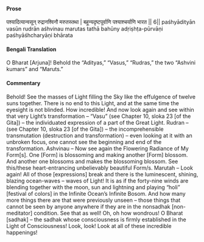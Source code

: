 #### Prose 

पश्यादित्यान्वसून् रुद्रानश्विनौ मरुतस्तथा |
बहून्यदृष्टपूर्वाणि पश्याश्चर्याणि भारत || 6||
paśhyādityān vasūn rudrān aśhvinau marutas tathā
bahūny adṛiṣhṭa-pūrvāṇi paśhyāśhcharyāṇi bhārata

 #### Bengali Translation 

O Bharat [Arjuna]! Behold the “Adityas,” “Vasus,” “Rudras,” the two “Ashvini kumars” and “Maruts.”

 #### Commentary 

Behold! See the masses of Light filling the Sky like the effulgence of twelve suns together. There is no end to this Light, and at the same time the eyesight is not blinded. How incredible! And now look again and see within that very Light’s transformation – “Vasu” (see Chapter 10, sloka 23 [of the Gita]) – the individuated expression of a part of the Great Light. Rudran – (see Chapter 10, sloka 23 [of the Gita]) – the incomprehensible transmutation (destruction and transformation) – even looking at it with an unbroken focus, one cannot see the beginning and end of the transformation. Ashvinau – Now see again the Flowering Radiance of My Form[s]. One [Form] is blossoming and making another [Form] blossom. And another one blossoms and makes the blossoming blossom. See this/these heart-entrancing unbelievably beautiful Form/s. Marutah – Look again! All of those [expressions] break and there is the luminescent, shining, blazing ocean-waves – waves of Light! It is as if the forty-nine winds are blending together with the moon, sun and lightning and playing “holi” [festival of colors] in the Infinite Ocean’s Infinite Bosom. And how many more things there are that were previously unseen – those things that cannot be seen by anyone anywhere if they are in the nonsadhak [non-meditator] condition. See that as well! Oh, oh how wondrous! O Bharat [sadhak] – the sadhak whose consciousness is firmly established in the Light of Consciousness! Look, look! Look at all of these incredible happenings! 